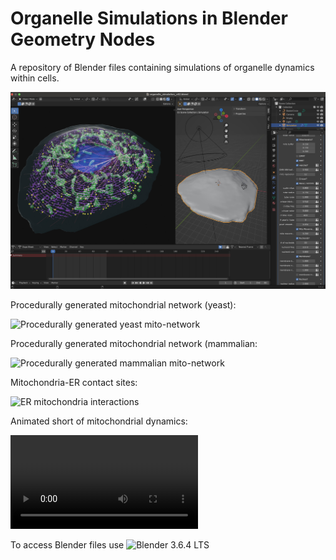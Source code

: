 # Organelle Simulations in Blender Geometry Nodes
A repository of Blender files containing simulations of organelle dynamics within cells. 

![Blender preview of organelle simulation](images/Blender_screenshot_organelles_v3.jpg)

Procedurally generated mitochondrial network (yeast):

![Procedurally generated yeast mito-network](videos/yeast_mito_network.gif)

Procedurally generated mitochondrial network (mammalian:

![Procedurally generated mammalian mito-network](videos/mammalian_cell_mito_network_v2.gif)

Mitochondria-ER contact sites:

![ER mitochondria interactions](videos/ER_mito_interactions.gif)

Animated short of mitochondrial dynamics:

![MitoMadness](videos/MitoMadness_2025-02-18.mp4)


To access Blender files use ![Blender 3.6.4 LTS](https://www.blender.org/download/lts/3-6/)
